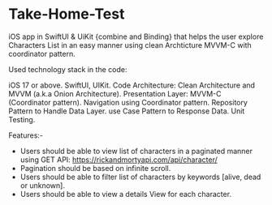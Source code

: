 # Take-Home-Test

iOS app in SwiftUI & UiKit {combine and Binding} that helps the user explore Characters List in an easy manner using clean Archticture MVVM-C with coordinator pattern.

Used technology stack in the code:

iOS 17 or above.
SwiftUI, UIKit.
Code Architecture: Clean Architecture and MVVM (a.k.a Onion Architecture).
Presentation Layer: MVVM-C (Coordinator pattern).
Navigation using Coordinator pattern.
Repository Pattern to Handle Data Layer.
use Case Pattern to Response Data.
Unit Testing.

Features:-
* Users should be able to view list of characters in a paginated manner using GET API: https://rickandmortyapi.com/api/character/
* Pagination should be based on infinite scroll.
* Users should be able to filter list of characters by keywords [alive, dead or unknown].
* Users should be able to view a details View for each character.
